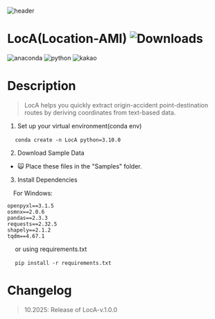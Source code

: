 ![header](https://capsule-render.vercel.app/api?type=soft&height=300&color=gradient&text=LocA(Location-AMI)&descAlign=50&descAlignY=50&fontAlign=50&animation=fadeIn&reversal=false&section=header)
# LocA(Location-AMI) ![Downloads](https://img.shields.io/github/downloads/{username}/{repo-name}/total.svg)

<div align = "left">
<img alt="anaconda" src ="https://img.shields.io/badge/anaconda-44A833.svg?&style=flat-square&logo=Python&logoColor=white"/> <img alt="python" src ="https://img.shields.io/badge/python-3776AB.svg?&style=flat-square&logo=Python&logoColor=white"/> <img alt="kakao" src ="https://img.shields.io/badge/kakao-FFCD00.svg?&style=flat-square&logo=Python&logoColor=white"/>
</div>



# Description
> LocA helps you quickly extract origin-accident point-destination routes by deriving coordinates from text-based data.

1. Set up your virtual environment(conda env)

&emsp; `conda create -n LocA python=3.10.0`


2. Download Sample Data

   
- :scream_cat: Place these files in the "Samples" folder.

3. Install Dependencies
   
&emsp;For Windows: 
```
openpyxl==3.1.5
osmnx==2.0.6
pandas==2.3.3
requests==2.32.5
shapely==2.1.2
tqdm==4.67.1
```
&emsp; or using requirements.txt

&emsp; `pip install -r requirements.txt`

# Changelog
> 10.2025: Release of LocA-v.1.0.0
